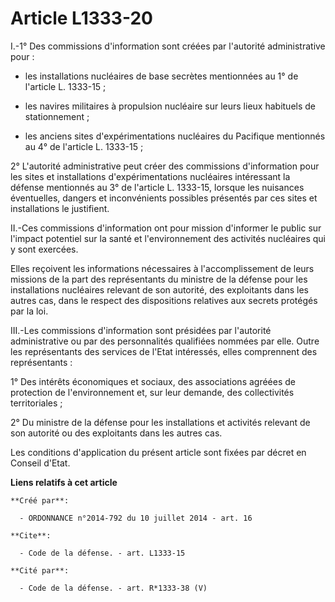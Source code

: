 # Article L1333-20

I.-1° Des commissions d'information sont créées par l'autorité administrative pour :

- les installations nucléaires de base secrètes mentionnées au 1° de l'article L. 1333-15 ;

- les navires militaires à propulsion nucléaire sur leurs lieux habituels de stationnement ;

- les anciens sites d'expérimentations nucléaires du Pacifique mentionnés au 4° de l'article L. 1333-15 ; 

2° L'autorité administrative peut créer des commissions d'information pour les sites et installations d'expérimentations
nucléaires intéressant la défense mentionnés au 3° de l'article L. 1333-15, lorsque les nuisances éventuelles, dangers et
inconvénients possibles présentés par ces sites et installations le justifient. 

II.-Ces commissions d'information ont pour mission d'informer le public sur l'impact potentiel sur la santé et
l'environnement des activités nucléaires qui y sont exercées. 

Elles reçoivent les informations nécessaires à l'accomplissement de leurs missions de la part des représentants du ministre
de la défense pour les installations nucléaires relevant de son autorité, des exploitants dans les autres cas, dans le
respect des dispositions relatives aux secrets protégés par la loi. 

III.-Les commissions d'information sont présidées par l'autorité administrative ou par des personnalités qualifiées nommées
par elle. Outre les représentants des services de l'Etat intéressés, elles comprennent des représentants : 

1° Des intérêts économiques et sociaux, des associations agréées de protection de l'environnement et, sur leur demande, des
collectivités territoriales ; 

2° Du ministre de la défense pour les installations et activités relevant de son autorité ou des exploitants dans les autres
cas. 

Les conditions d'application du présent article sont fixées par décret en Conseil d'Etat.

**Liens relatifs à cet article**

	**Créé par**:

	  - ORDONNANCE n°2014-792 du 10 juillet 2014 - art. 16

	**Cite**:

	  - Code de la défense. - art. L1333-15

	**Cité par**:

	  - Code de la défense. - art. R*1333-38 (V)
